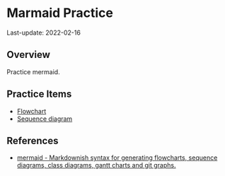# Marmaid Practice

Last-update: 2022-02-16

## Overview
Practice mermaid. 

## Practice Items
- [Flowchart](/flowchart.md)
- [Sequence diagram](/sequence_diagram.md)

## References
- [mermaid - Markdownish syntax for generating flowcharts, sequence diagrams, class diagrams, gantt charts and git graphs.](https://mermaid-js.github.io/mermaid/#/)